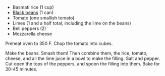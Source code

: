 * Basmati rice (1 cup)
* [Black beans](black_beans.md) (1 can)
* Tomato (one smallish tomato)
* Limes (1 and a half total, including the lime on the beans)
* Bell peppers (2)
* Mozzarella cheese

Preheat oven to 350 F. Chop the tomato into cubes.

Make the beans. Smash them! Then combine them, the rice, tomato, cheese, and all the lime juice in a bowl to make the filling. Salt and pepper. Cut open the tops of the peppers, and spoon the filling into them. Bake for 30-45 minutes.
